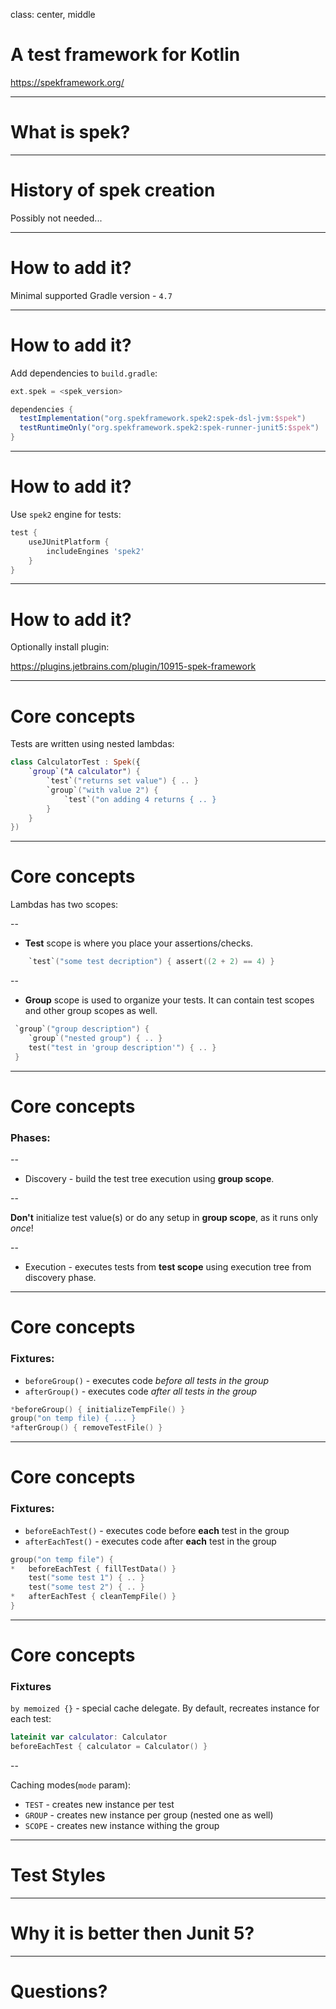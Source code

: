 class: center, middle

# A test framework for Kotlin

https://spekframework.org/

---

# What is spek?

---

# History of spek creation

Possibly not needed...

---

# How to add it?

Minimal supported Gradle version - `4.7`

---

# How to add it?

Add dependencies to `build.gradle`:

```gradle
ext.spek = <spek_version>

dependencies {
  testImplementation("org.spekframework.spek2:spek-dsl-jvm:$spek")
  testRuntimeOnly("org.spekframework.spek2:spek-runner-junit5:$spek")
}
```

---

# How to add it?

Use `spek2` engine for tests:

```gradle
test {
    useJUnitPlatform {
        includeEngines 'spek2'
    }
}
```

---

# How to add it?

Optionally install plugin:

https://plugins.jetbrains.com/plugin/10915-spek-framework

---

# Core concepts

Tests are written using  nested lambdas:
``` kotlin
class CalculatorTest : Spek({
    `group`("A calculator") {
        `test`("returns set value") { .. }
        `group`("with value 2") {
            `test`("on adding 4 returns { .. }
        }
    }
})
```

---

# Core concepts

Lambdas has two scopes:

--

- **Test** scope is where you place your assertions/checks.

``` kotlin
    `test`("some test decription") { assert((2 + 2) == 4) }
```

--

- **Group** scope is used to organize your tests. It can contain test scopes and other group scopes as well.

``` kotlin
 `group`("group description") {
    `group`("nested group") { .. }
    test("test in 'group description'") { .. }
 }
```

---

# Core concepts

### Phases:

--

- Discovery -  build the test tree execution using **group scope**.

--

**Don't** initialize test value(s) or do any setup in **group scope**, as it runs only _once_!

--

- Execution - executes tests from **test scope** using execution tree from discovery phase.

---

# Core concepts

### Fixtures:

- `beforeGroup()` - executes code _before all tests in the group_
- `afterGroup()` - executes code _after all tests in the group_

``` kotlin
*beforeGroup() { initializeTempFile() }
group("on temp file) { ... }
*afterGroup() { removeTestFile() }
```

---

# Core concepts

### Fixtures:

- `beforeEachTest()` - executes code before **each** test in the group
- `afterEachTest()` - executes code after **each** test in the group

``` kotlin
group("on temp file") {
*   beforeEachTest { fillTestData() }
    test("some test 1") { .. }
    test("some test 2") { .. }
*   afterEachTest { cleanTempFile() }
}
```

---

# Core concepts

### Fixtures

`by memoized {}` - special cache delegate. By default, recreates instance for each test:

``` kotlin
lateinit var calculator: Calculator
beforeEachTest { calculator = Calculator() }
```

--

Caching modes(`mode` param):
- `TEST` - creates new instance per test
- `GROUP` - creates new instance per group (nested one as well)
- `SCOPE` - creates new instance withing the group

---

# Test Styles

---

# Why it is better then Junit 5?

---

# Questions?
